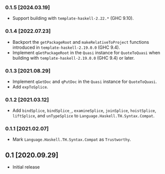### 0.1.5 [2024.03.19]
* Support building with `template-haskell-2.22.*` (GHC 9.10).

### 0.1.4 [2022.07.23]
* Backport the `getPackageRoot` and `makeRelativeToProject` functions
  introduced in `template-haskell-2.19.0.0` (GHC 9.4).
* Implement `qGetPackageRoot` in the `Quasi` instance for `QuoteToQuasi` when
  building with `template-haskell-2.19.0.0` (GHC 9.4) or later.

### 0.1.3 [2021.08.29]
* Implement `qGetDoc` and `qPutDoc` in the `Quasi` instance for `QuoteToQuasi`.
* Add `expToSplice`.

### 0.1.2 [2021.03.12]
* Add `bindSplice`, `bindSplice_`, `examineSplice`, `joinSplice`,
  `hoistSplice`, `liftSplice`, and `unTypeSplice` to
  `Language.Haskell.TH.Syntax.Compat`.

### 0.1.1 [2021.02.07]
* Mark `Language.Haskell.TH.Syntax.Compat` as `Trustworthy`.

## 0.1 [2020.09.29]
* Initial release
